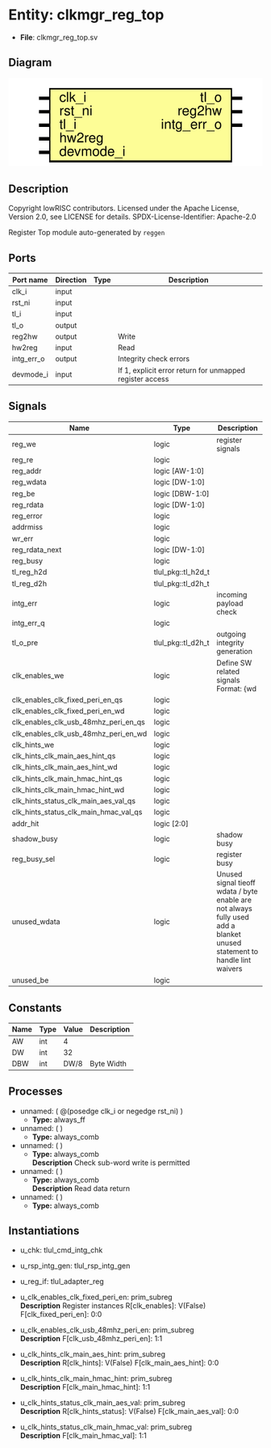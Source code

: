 # Entity: clkmgr_reg_top

- **File**: clkmgr_reg_top.sv
## Diagram

![Diagram](clkmgr_reg_top.svg "Diagram")
## Description

 Copyright lowRISC contributors.
 Licensed under the Apache License, Version 2.0, see LICENSE for details.
 SPDX-License-Identifier: Apache-2.0

 Register Top module auto-generated by `reggen`

## Ports

| Port name  | Direction | Type | Description                                              |
| ---------- | --------- | ---- | -------------------------------------------------------- |
| clk_i      | input     |      |                                                          |
| rst_ni     | input     |      |                                                          |
| tl_i       | input     |      |                                                          |
| tl_o       | output    |      |                                                          |
| reg2hw     | output    |      | Write                                                    |
| hw2reg     | input     |      | Read                                                     |
| intg_err_o | output    |      |  Integrity check errors                                  |
| devmode_i  | input     |      | If 1, explicit error return for unmapped register access |
## Signals

| Name                                  | Type               | Description                                                                                                                  |
| ------------------------------------- | ------------------ | ---------------------------------------------------------------------------------------------------------------------------- |
| reg_we                                | logic              |  register signals                                                                                                            |
| reg_re                                | logic              |                                                                                                                              |
| reg_addr                              | logic [AW-1:0]     |                                                                                                                              |
| reg_wdata                             | logic [DW-1:0]     |                                                                                                                              |
| reg_be                                | logic [DBW-1:0]    |                                                                                                                              |
| reg_rdata                             | logic [DW-1:0]     |                                                                                                                              |
| reg_error                             | logic              |                                                                                                                              |
| addrmiss                              | logic              |                                                                                                                              |
| wr_err                                | logic              |                                                                                                                              |
| reg_rdata_next                        | logic [DW-1:0]     |                                                                                                                              |
| reg_busy                              | logic              |                                                                                                                              |
| tl_reg_h2d                            | tlul_pkg::tl_h2d_t |                                                                                                                              |
| tl_reg_d2h                            | tlul_pkg::tl_d2h_t |                                                                                                                              |
| intg_err                              | logic              |  incoming payload check                                                                                                      |
| intg_err_q                            | logic              |                                                                                                                              |
| tl_o_pre                              | tlul_pkg::tl_d2h_t |  outgoing integrity generation                                                                                               |
| clk_enables_we                        | logic              |  Define SW related signals  Format: <reg>_<field>_{wd|we|qs}         or <reg>_{wd|we|qs} if field == 1 or 0                  |
| clk_enables_clk_fixed_peri_en_qs      | logic              |                                                                                                                              |
| clk_enables_clk_fixed_peri_en_wd      | logic              |                                                                                                                              |
| clk_enables_clk_usb_48mhz_peri_en_qs  | logic              |                                                                                                                              |
| clk_enables_clk_usb_48mhz_peri_en_wd  | logic              |                                                                                                                              |
| clk_hints_we                          | logic              |                                                                                                                              |
| clk_hints_clk_main_aes_hint_qs        | logic              |                                                                                                                              |
| clk_hints_clk_main_aes_hint_wd        | logic              |                                                                                                                              |
| clk_hints_clk_main_hmac_hint_qs       | logic              |                                                                                                                              |
| clk_hints_clk_main_hmac_hint_wd       | logic              |                                                                                                                              |
| clk_hints_status_clk_main_aes_val_qs  | logic              |                                                                                                                              |
| clk_hints_status_clk_main_hmac_val_qs | logic              |                                                                                                                              |
| addr_hit                              | logic [2:0]        |                                                                                                                              |
| shadow_busy                           | logic              |  shadow busy                                                                                                                 |
| reg_busy_sel                          | logic              |  register busy                                                                                                               |
| unused_wdata                          | logic              |  Unused signal tieoff  wdata / byte enable are not always fully used  add a blanket unused statement to handle lint waivers  |
| unused_be                             | logic              |                                                                                                                              |
## Constants

| Name | Type | Value | Description |
| ---- | ---- | ----- | ----------- |
| AW   | int  | 4     |             |
| DW   | int  | 32    |             |
| DBW  | int  | DW/8  | Byte Width  |
## Processes
- unnamed: ( @(posedge clk_i or negedge rst_ni) )
  - **Type:** always_ff
- unnamed: (  )
  - **Type:** always_comb
- unnamed: (  )
  - **Type:** always_comb
</br>**Description**
 Check sub-word write is permitted 
- unnamed: (  )
  - **Type:** always_comb
</br>**Description**
 Read data return 
- unnamed: (  )
  - **Type:** always_comb
## Instantiations

- u_chk: tlul_cmd_intg_chk
- u_rsp_intg_gen: tlul_rsp_intg_gen
- u_reg_if: tlul_adapter_reg
- u_clk_enables_clk_fixed_peri_en: prim_subreg
</br>**Description**
 Register instances
 R[clk_enables]: V(False)
   F[clk_fixed_peri_en]: 0:0

- u_clk_enables_clk_usb_48mhz_peri_en: prim_subreg
</br>**Description**
   F[clk_usb_48mhz_peri_en]: 1:1

- u_clk_hints_clk_main_aes_hint: prim_subreg
</br>**Description**
 R[clk_hints]: V(False)
   F[clk_main_aes_hint]: 0:0

- u_clk_hints_clk_main_hmac_hint: prim_subreg
</br>**Description**
   F[clk_main_hmac_hint]: 1:1

- u_clk_hints_status_clk_main_aes_val: prim_subreg
</br>**Description**
 R[clk_hints_status]: V(False)
   F[clk_main_aes_val]: 0:0

- u_clk_hints_status_clk_main_hmac_val: prim_subreg
</br>**Description**
   F[clk_main_hmac_val]: 1:1

